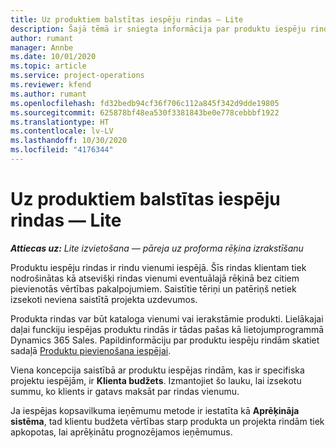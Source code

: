 ```yaml
---
title: Uz produktiem balstītas iespēju rindas — Lite
description: Šajā tēmā ir sniegta informācija par produktu iespēju rindu vienumiem risinājumā Project Operations.
author: rumant
manager: Annbe
ms.date: 10/01/2020
ms.topic: article
ms.service: project-operations
ms.reviewer: kfend
ms.author: rumant
ms.openlocfilehash: fd32bedb94cf36f706c112a845f342d9dde19805
ms.sourcegitcommit: 625878bf48ea530f3381843be0e778cebbbf1922
ms.translationtype: HT
ms.contentlocale: lv-LV
ms.lasthandoff: 10/30/2020
ms.locfileid: "4176344"
---
```

# <a name="product-based-opportunity-lines---lite"></a>Uz produktiem balstītas iespēju rindas — Lite

_**Attiecas uz:** Lite izvietošana — pāreja uz proforma rēķina izrakstīšanu_

Produktu iespēju rindas ir rindu vienumi iespējā. Šīs rindas klientam tiek nodrošinātas kā atsevišķi rindas vienumi eventuālajā rēķinā bez citiem pievienotās vērtības pakalpojumiem. Saistītie tēriņi un patēriņš netiek izsekoti neviena saistītā projekta uzdevumos.

Produkta rindas var būt kataloga vienumi vai ierakstāmie produkti. Lielākajai daļai funckiju iespējas produktu rindās ir tādas pašas kā lietojumprogrammā Dynamics 365 Sales. Papildinformāciju par produktu iespēju rindām skatiet sadaļā [Produktu pievienošana iespējai](https://docs.microsoft.com/dynamics365/sales-enterprise/add-products-opportunity).

Viena koncepcija saistībā ar produktu iespējas rindām, kas ir specifiska projektu iespējām, ir **Klienta budžets**. Izmantojiet šo lauku, lai izsekotu summu, ko klients ir gatavs maksāt par rindas vienumu.

Ja iespējas kopsavilkuma ieņēmumu metode ir iestatīta kā **Aprēķināja sistēma**, tad klientu budžeta vērtības starp produkta un projekta rindām tiek apkopotas, lai aprēķinātu prognozējamos ieņēmumus.
